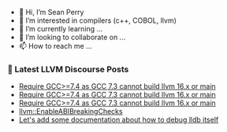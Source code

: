 - 👋 Hi, I’m Sean Perry
- 👀 I’m interested in compilers (c++, COBOL, llvm)
- 🌱 I’m currently learning ...
- 💞️ I’m looking to collaborate on ...
- 📫 How to reach me ...

<!---
s66perry/s66perry is a ✨ special ✨ repository because its `README.md` (this file) appears on your GitHub profile.
You can click the Preview link to take a look at your changes.
--->
### 📕 Latest LLVM Discourse Posts

<!-- DISCOURSE-LLVM:START -->
- [Require GCC&gt;=7.4 as GCC 7.3 cannot build llvm 16.x or main](https://discourse.llvm.org/t/require-gcc-7-4-as-gcc-7-3-cannot-build-llvm-16-x-or-main/72310?page=2#post_38)
- [Require GCC&gt;=7.4 as GCC 7.3 cannot build llvm 16.x or main](https://discourse.llvm.org/t/require-gcc-7-4-as-gcc-7-3-cannot-build-llvm-16-x-or-main/72310?page=2#post_37)
- [Require GCC&gt;=7.4 as GCC 7.3 cannot build llvm 16.x or main](https://discourse.llvm.org/t/require-gcc-7-4-as-gcc-7-3-cannot-build-llvm-16-x-or-main/72310?page=2#post_36)
- [llvm::EnableABIBreakingChecks](https://discourse.llvm.org/t/llvm-enableabibreakingchecks/72443#post_3)
- [Let&#39;s add some documentation about how to debug lldb itself](https://discourse.llvm.org/t/lets-add-some-documentation-about-how-to-debug-lldb-itself/72453#post_11)
<!-- DISCOURSE-LLVM:END -->
